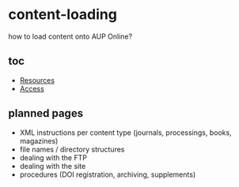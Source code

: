 # content-loading
how to load content onto AUP Online?

## toc

- [Resources](https://amsterdamuniversitypress.github.io/content-loading/resources)
- [Access](https://amsterdamuniversitypress.github.io/content-loading/access)

## planned pages

- XML instructions per content type (journals, processings, books, magazines)
- file names / directory structures
- dealing with the FTP
- dealing with the site
- procedures (DOI registration, archiving, supplements)
